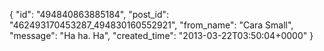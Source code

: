  {
   "id": "494840863885184",
   "post_id": "462493170453287_494830160552921",
   "from_name": "Cara Small",
   "message": "Ha ha.   Ha",
   "created_time": "2013-03-22T03:50:04+0000"
 }
